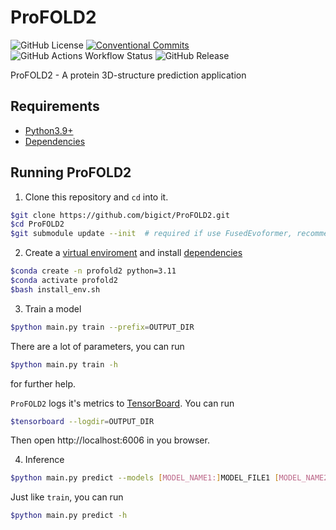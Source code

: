 # ProFOLD2

![GitHub License](https://img.shields.io/github/license/bigict/ProFOLD2)
[![Conventional Commits](https://img.shields.io/badge/Conventional%20Commits-1.0.0-yellow.svg)](https://conventionalcommits.org)
![GitHub Actions Workflow Status](https://img.shields.io/github/actions/workflow/status/bigict/ProFOLD2/pylint.yml)
![GitHub Release](https://img.shields.io/github/v/release/bigict/ProFOLD2)

ProFOLD2 - A protein 3D-structure prediction application

## Requirements

* [Python3.9+](https://www.python.org)
* [Dependencies](https://github.com/bigict/ProFOLD2/network/dependencies)

## Running ProFOLD2

1.  Clone this repository and `cd` into it.
  ```bash
  $git clone https://github.com/bigict/ProFOLD2.git
  $cd ProFOLD2
  $git submodule update --init  # required if use FusedEvoformer, recommended.
  ```
2.  Create a [virtual enviroment](https://anaconda.org) and install [dependencies](https://github.com/bigict/ProFOLD2/network/dependencies)
  ```bash
  $conda create -n profold2 python=3.11
  $conda activate profold2
  $bash install_env.sh
  ```
3.  Train a model
  ```bash
  $python main.py train --prefix=OUTPUT_DIR
  ```
  
  There are a lot of parameters, you can run
    
  ```bash
  $python main.py train -h
  ```
  
  for further help.
  
  `ProFOLD2` logs it's metrics to [TensorBoard](https://www.tensorflow.org/tensorboard). You can run
  
  ```bash
  $tensorboard --logdir=OUTPUT_DIR
  ```
  
  Then open http://localhost:6006 in you browser.
  
4.  Inference
  ```bash
  $python main.py predict --models [MODEL_NAME1:]MODEL_FILE1 [MODEL_NAME2:]MODEL_FILE2
  ```
  
  Just like `train`, you can run
  ```bash
  $python main.py predict -h
  ```
  
